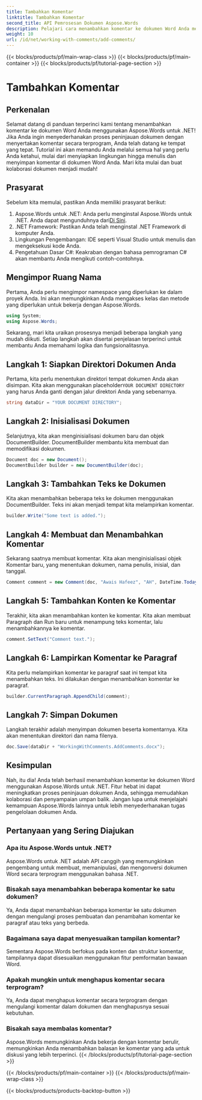 ```yaml
---
title: Tambahkan Komentar
linktitle: Tambahkan Komentar
second_title: API Pemrosesan Dokumen Aspose.Words
description: Pelajari cara menambahkan komentar ke dokumen Word Anda menggunakan Aspose.Words untuk .NET dengan panduan kami. Tingkatkan proses kolaborasi dokumen Anda dengan mudah.
weight: 10
url: /id/net/working-with-comments/add-comments/
---
```


{{< blocks/products/pf/main-wrap-class >}}
{{< blocks/products/pf/main-container >}}
{{< blocks/products/pf/tutorial-page-section >}}

# Tambahkan Komentar

## Perkenalan

Selamat datang di panduan terperinci kami tentang menambahkan komentar ke dokumen Word Anda menggunakan Aspose.Words untuk .NET! Jika Anda ingin menyederhanakan proses peninjauan dokumen dengan menyertakan komentar secara terprogram, Anda telah datang ke tempat yang tepat. Tutorial ini akan memandu Anda melalui semua hal yang perlu Anda ketahui, mulai dari menyiapkan lingkungan hingga menulis dan menyimpan komentar di dokumen Word Anda. Mari kita mulai dan buat kolaborasi dokumen menjadi mudah!

## Prasyarat

Sebelum kita memulai, pastikan Anda memiliki prasyarat berikut:

1. Aspose.Words untuk .NET: Anda perlu menginstal Aspose.Words untuk .NET. Anda dapat mengunduhnya dari[Di Sini](https://releases.aspose.com/words/net/).
2. .NET Framework: Pastikan Anda telah menginstal .NET Framework di komputer Anda.
3. Lingkungan Pengembangan: IDE seperti Visual Studio untuk menulis dan mengeksekusi kode Anda.
4. Pengetahuan Dasar C#: Keakraban dengan bahasa pemrograman C# akan membantu Anda mengikuti contoh-contohnya.

## Mengimpor Ruang Nama

Pertama, Anda perlu mengimpor namespace yang diperlukan ke dalam proyek Anda. Ini akan memungkinkan Anda mengakses kelas dan metode yang diperlukan untuk bekerja dengan Aspose.Words.

```csharp
using System;
using Aspose.Words;
```

Sekarang, mari kita uraikan prosesnya menjadi beberapa langkah yang mudah diikuti. Setiap langkah akan disertai penjelasan terperinci untuk membantu Anda memahami logika dan fungsionalitasnya.

## Langkah 1: Siapkan Direktori Dokumen Anda

 Pertama, kita perlu menentukan direktori tempat dokumen Anda akan disimpan. Kita akan menggunakan placeholder`YOUR DOCUMENT DIRECTORY` yang harus Anda ganti dengan jalur direktori Anda yang sebenarnya.

```csharp
string dataDir = "YOUR DOCUMENT DIRECTORY";
```

## Langkah 2: Inisialisasi Dokumen

Selanjutnya, kita akan menginisialisasi dokumen baru dan objek DocumentBuilder. DocumentBuilder membantu kita membuat dan memodifikasi dokumen.

```csharp
Document doc = new Document();
DocumentBuilder builder = new DocumentBuilder(doc);
```

## Langkah 3: Tambahkan Teks ke Dokumen

Kita akan menambahkan beberapa teks ke dokumen menggunakan DocumentBuilder. Teks ini akan menjadi tempat kita melampirkan komentar.

```csharp
builder.Write("Some text is added.");
```

## Langkah 4: Membuat dan Menambahkan Komentar

Sekarang saatnya membuat komentar. Kita akan menginisialisasi objek Komentar baru, yang menentukan dokumen, nama penulis, inisial, dan tanggal.

```csharp
Comment comment = new Comment(doc, "Awais Hafeez", "AH", DateTime.Today);
```

## Langkah 5: Tambahkan Konten ke Komentar

Terakhir, kita akan menambahkan konten ke komentar. Kita akan membuat Paragraph dan Run baru untuk menampung teks komentar, lalu menambahkannya ke komentar.

```csharp
comment.SetText("Comment text.");
```

## Langkah 6: Lampirkan Komentar ke Paragraf

Kita perlu melampirkan komentar ke paragraf saat ini tempat kita menambahkan teks. Ini dilakukan dengan menambahkan komentar ke paragraf.

```csharp
builder.CurrentParagraph.AppendChild(comment);
```

## Langkah 7: Simpan Dokumen

Langkah terakhir adalah menyimpan dokumen beserta komentarnya. Kita akan menentukan direktori dan nama filenya.

```csharp
doc.Save(dataDir + "WorkingWithComments.AddComments.docx");
```

## Kesimpulan

Nah, itu dia! Anda telah berhasil menambahkan komentar ke dokumen Word menggunakan Aspose.Words untuk .NET. Fitur hebat ini dapat meningkatkan proses peninjauan dokumen Anda, sehingga memudahkan kolaborasi dan penyampaian umpan balik. Jangan lupa untuk menjelajahi kemampuan Aspose.Words lainnya untuk lebih menyederhanakan tugas pengelolaan dokumen Anda.

## Pertanyaan yang Sering Diajukan

### Apa itu Aspose.Words untuk .NET?

Aspose.Words untuk .NET adalah API canggih yang memungkinkan pengembang untuk membuat, memanipulasi, dan mengonversi dokumen Word secara terprogram menggunakan bahasa .NET.

### Bisakah saya menambahkan beberapa komentar ke satu dokumen?

Ya, Anda dapat menambahkan beberapa komentar ke satu dokumen dengan mengulangi proses pembuatan dan penambahan komentar ke paragraf atau teks yang berbeda.

### Bagaimana saya dapat menyesuaikan tampilan komentar?

Sementara Aspose.Words berfokus pada konten dan struktur komentar, tampilannya dapat disesuaikan menggunakan fitur pemformatan bawaan Word.

### Apakah mungkin untuk menghapus komentar secara terprogram?

Ya, Anda dapat menghapus komentar secara terprogram dengan mengulangi komentar dalam dokumen dan menghapusnya sesuai kebutuhan.

### Bisakah saya membalas komentar?

Aspose.Words memungkinkan Anda bekerja dengan komentar berulir, memungkinkan Anda menambahkan balasan ke komentar yang ada untuk diskusi yang lebih terperinci.
{{< /blocks/products/pf/tutorial-page-section >}}

{{< /blocks/products/pf/main-container >}}
{{< /blocks/products/pf/main-wrap-class >}}

{{< blocks/products/products-backtop-button >}}
